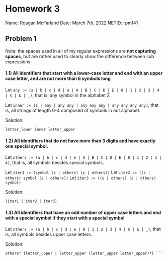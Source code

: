 # Homework 3

Name: Reagan McFarland
Date: March 7th, 2022
NETID: rpm141

## Problem 1

Note: the spaces used in all of my regular expressions are **not capturing spaces**, but are rather used to clearly show the difference between sub expressions

#### 1.1) All identifiers that start with a lower-case letter and end with an upper case letter, and are not more than 6 symbols long

Let `any := (a | b | c | d | e | A | B | C | D | E | 0 | 1 | 2 | 3 | 4 | $ | & | _)`, that is, any symbol in the alphabet Σ

Let `inner := (ε | any | any any | any any any | any any any any)`, that is, all strings of length 0-4 composed of symbols in out alphabet.

Solution:
```
letter_lower inner letter_upper
```

#### 1.2) All identifiers that do not have more than 3 digits and have exactly one special symbol.

Let `others := (a | b | c | d | e | A | B | C | D | E | 0 | 1 | 2 | 3 | 4)`, that is, all symbols besides special symbols.

Let `iter1 := (symbol (ε | others) (ε | others))`
Let `iter2 := ((ε | others) symbol (ε | others))`
Let `iter3 := ((ε | others) (ε | others) symbol)`

Solution:
```
(iter1 | iter2 | iter3)
```

#### 1.3) All identifiers that have an odd number of upper case letters and end with a special symbol if they start with a special symbol


Let `others := (a | b | c | d | e | 0 | 1 | 2 | 3 | 4 | $ | & | _)`, that is, all symbols besides upper case letters.

Solution:
```
others* (letter_upper | letter_upper (letter_upper letter_upper)*) ```

